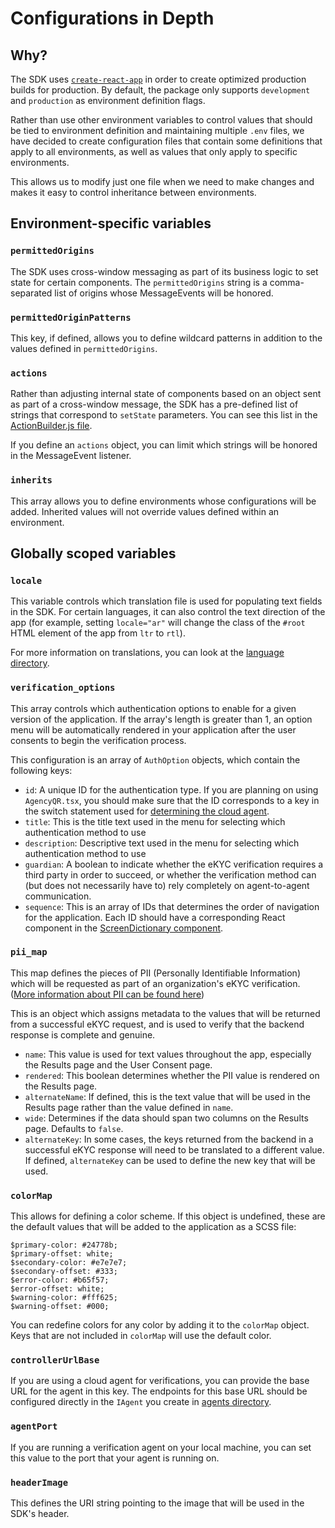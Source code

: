 # Configurations in Depth

## Why?
The SDK uses [`create-react-app`](https://create-react-app.dev) in order to create optimized production builds for production. By default, the package only supports `development` and `production` as environment definition flags.

Rather than use other environment variables to control values that should be tied to environment definition and maintaining multiple `.env` files, we have decided to create configuration files that contain some definitions that apply to all environments, as well as values that only apply to specific environments.

This allows us to modify just one file when we need to make changes and makes it easy to control inheritance between environments.

## Environment-specific variables

### `permittedOrigins`
The SDK uses cross-window messaging as part of its business logic to set state for certain components. The `permittedOrigins` string is a comma-separated list of origins whose MessageEvents will be honored.

### `permittedOriginPatterns`
This key, if defined, allows you to define wildcard patterns in addition to the values defined in `permittedOrigins`.

### `actions`
Rather than adjusting internal state of components based on an object sent as part of a cross-window message, the SDK has a pre-defined list of strings that correspond to `setState` parameters. You can see this list in the [ActionBuilder.js file](https://github.com/kiva/Protocol-EKYC-SDK/blob/master/tools/bundle/ActionBuilder.js).

If you define an `actions` object, you can limit which strings will be honored in the MessageEvent listener.

### `inherits`
This array allows you to define environments whose configurations will be added. Inherited values will not override values defined within an environment.

## Globally scoped variables
### `locale`
This variable controls which translation file is used for populating text fields in the SDK. For certain languages, it can also control the text direction of the app (for example, setting `locale="ar"` will change the class of the `#root` HTML element of the app from `ltr` to `rtl`).

For more information on translations, you can look at the [language directory](https://github.com/kiva/protocol-sdk-verifier/tree/master/tools/language).

### `verification_options`
This array controls which authentication options to enable for a given version of the application. If the array's length is greater than 1, an option menu will be automatically rendered in your application after the user consents to begin the verification process.

This configuration is an array of `AuthOption` objects, which contain the following keys:

* `id`: A unique ID for the authentication type. If you are planning on using `AgencyQR.tsx`, you should make sure that the ID corresponds to a key in the switch statement used for [determining the cloud agent](https://github.com/kiva/protocol-sdk-verifier/blob/demo/src/ui/screens/AgencyQR.tsx#L53-L63). 
* `title`: This is the title text used in the menu for selecting which authentication method to use
* `description`: Descriptive text used in the menu for selecting which authentication method to use
* `guardian`: A boolean to indicate whether the eKYC verification requires a third party in order to succeed, or whether the verification method can (but does not necessarily have to) rely completely on agent-to-agent communication.
* `sequence`: This is an array of IDs that determines the order of navigation for the application. Each ID should have a corresponding React component in the [ScreenDictionary component](https://github.com/kiva/protocol-sdk-verifier/blob/master/src/ui/screens/ScreenDictionary.tsx).

### `pii_map`
This map defines the pieces of PII (Personally Identifiable Information) which will be requested as part of an organization's eKYC verification. ([More information about PII can be found here](https://en.wikipedia.org/wiki/Personal_data))

This is an object which assigns metadata to the values that will be returned from a successful eKYC request, and is used to verify that the backend response is complete and genuine.

* `name`: This value is used for text values throughout the app, especially the Results page and the User Consent page.
* `rendered`: This boolean determines whether the PII value is rendered on the Results page.
* `alternateName`: If defined, this is the text value that will be used in the Results page rather than the value defined in `name`.
* `wide`: Determines if the data should span two columns on the Results page. Defaults to `false`.
* `alternateKey`: In some cases, the keys returned from the backend in a successful eKYC response will need to be translated to a different value. If defined, `alternateKey` can be used to define the new key that will be used.

### `colorMap`
This allows for defining a color scheme. If this object is undefined, these are the default values that will be added to the application as a SCSS file:

```
$primary-color: #24778b;
$primary-offset: white;
$secondary-color: #e7e7e7;
$secondary-offset: #333;
$error-color: #b65f57;
$error-offset: white;
$warning-color: #fff625;
$warning-offset: #000;
```

You can redefine colors for any color by adding it to the `colorMap` object. Keys that are not included in `colorMap` will use the default color.

### `controllerUrlBase`
If you are using a cloud agent for verifications, you can provide the base URL for the agent in this key. The endpoints for this base URL should be configured directly in the `IAgent` you create in [agents directory](https://github.com/kiva/protocol-sdk-verifier/blob/master/src/ui/agents).

### `agentPort`
If you are running a verification agent on your local machine, you can set this value to the port that your agent is running on.


### `headerImage`
This defines the URI string pointing to the image that will be used in the SDK's header.

